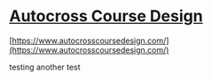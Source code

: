 # [Autocross Course Design](https://www.autocrosscoursedesign.com/)

[https://www.autocrosscoursedesign.com/](https://www.autocrosscoursedesign.com/)

testing
another test
